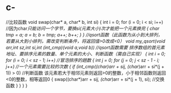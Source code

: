 # c-
//比较函数
void swap(char* a, char* b, int si)
{
	int i = 0;
	for (i = 0; i < si; i++)  //因为char*只能访问一个字节，要换si(元素大小)次才能把一个元素换完
	{
		char tmp = *a;
		*a = *b;
		*b = tmp;
		a++;
		b++;
	}
}
//qsort函数（此函数为从小到大排列，若要从大到小排列，需改变判断条件，将返回值>0改成<0）
void my_qsort(void* arr,int sz,int si,int (*int_cmp)(void* a,void* b))  //qsort函数需要 排序数组的首元素地址、要排序元素的数量、单个元素的大小、判断函数（需自己实现）
{
	int i = 0;
	for (i = 0; i < sz - 1; i++) //冒泡排序的趟数
	{
		int j = 0;
		for (j = 0; j < sz - 1 - i; j++)  //一个元素需要比较的次数
		{
			if (int_cmp((char*)arr + si*j, (char*)arr + si*(j + 1)) > 0)  //判断函数  该元素若大于相邻元素则返回>0的整数，小于相邻函数则返回<0的整数，相等返回0
			{
				swap((char*)arr + si*j, (char*)arr + si*(j + 1), si);  //交换函数
			}
		}
	}
}
